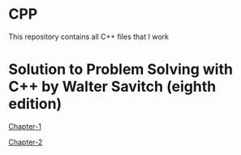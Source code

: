 # CPP
This repository contains all C++ files that I work

# Solution to Problem Solving with C++ by Walter Savitch (eighth edition)
[Chapter-1](https://www.github.com/krutikamin/CPP/tree/master/Problem_Solving_With_C%2B%2B_by_Walter_Savitch_Eighth_Edition/Chapter-1)

[Chapter-2](https://www.github.com/krutikamin/CPP/tree/master/Problem_Solving_With_C%2B%2B_by_Walter_Savitch_Eighth_Edition/Chapter-2)
